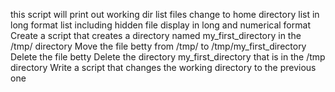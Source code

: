 this script will print out working dir
list files
change to home directory
list in long format
list including hidden file
display in long and numerical format
Create a script that creates a directory named my_first_directory in the /tmp/ directory
Move the file betty from /tmp/ to /tmp/my_first_directory
Delete the file betty
Delete the directory my_first_directory that is in the /tmp directory
Write a script that changes the working directory to the previous one 

